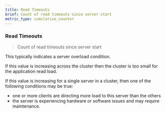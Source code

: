 ```yaml
---
title: Read Timeouts
brief: Count of read timeouts since server start
metric_type: cumulative_counter
---
```

### Read Timeouts

> Count of read timeouts since server start

This typically indicates a server overload condition.

If this value is increasing across the cluster then the cluster is too small for the application read load.

If this value is increasing for a single server in a cluster, then one of the following conditions may be true:
* one or more clients are directing more load to this server than the others
* the server is experiencing hardware or software issues and may require maintenance.
